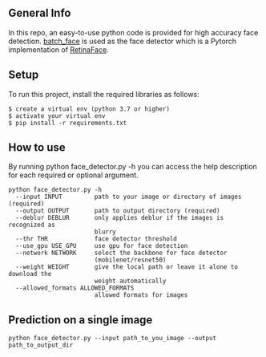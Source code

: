 ## General Info
In this repo, an easy-to-use python code is provided for high accuracy face detection. [batch_face](https://pypi.org/project/batch-face/) is used as the face detector which is a Pytorch implementation of [RetinaFace](https://github.com/deepinsight/insightface/tree/master/detection/retinaface).


## Setup
To run this project, install the required libraries as follows:

```
$ create a virtual env (python 3.7 or higher)
$ activate your virtual env
$ pip install -r requirements.txt
```

## How to use
By running python face_detector.py -h you can access the help description for each required or optional argument.
```
python face_detector.py -h
  --input INPUT         path to your image or directory of images (required)
  --output OUTPUT       path to output directory (required)
  --deblur DEBLUR       only applies deblur if the images is recognized as
                        blurry
  --thr THR             face detector threshold
  --use_gpu USE_GPU     use gpu for face detection
  --network NETWORK     select the backbone for face detector
                        (mobilenet/resnet50)
  --weight WEIGHT       give the local path or leave it alone to download the
                        weight automatically
  --allowed_formats ALLOWED_FORMATS
                        allowed formats for images
```

## Prediction on a single image
````
python face_detector.py --input path_to_you_image --output path_to_output_dir
````